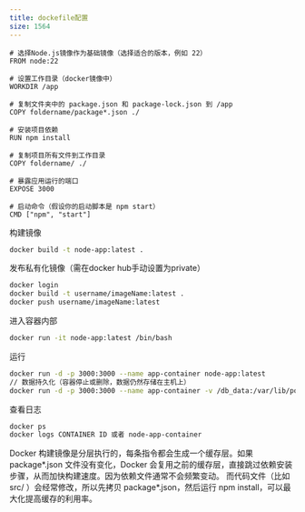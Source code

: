 ```yaml
---
title: dockefile配置
size: 1564
---
```

```shell
# 选择Node.js镜像作为基础镜像（选择适合的版本，例如 22）
FROM node:22

# 设置工作目录（docker镜像中）
WORKDIR /app

# 复制文件夹中的 package.json 和 package-lock.json 到 /app
COPY foldername/package*.json ./

# 安装项目依赖
RUN npm install

# 复制项目所有文件到工作目录
COPY foldername/ ./

# 暴露应用运行的端口
EXPOSE 3000

# 启动命令（假设你的启动脚本是 npm start）
CMD ["npm", "start"]
```

构建镜像
```sh
docker build -t node-app:latest .
```

发布私有化镜像（需在docker hub手动设置为private）
```sh
docker login
docker build -t username/imageName:latest .
docker push username/imageName:latest
```

进入容器内部
```sh
docker run -it node-app:latest /bin/bash
```

运行
```sh
docker run -d -p 3000:3000 --name app-container node-app:latest
// 数据持久化（容器停止或删除，数据仍然存储在主机上）
docker run -d -p 3000:3000 --name app-container -v /db_data:/var/lib/postgresql/data/pgdata node-app:latest
```

查看日志
```sh
docker ps
docker logs CONTAINER ID 或者 node-app-container 
```


Docker 构建镜像是分层执行的，每条指令都会生成一个缓存层。如果 package*.json 文件没有变化，Docker 会复用之前的缓存层，直接跳过依赖安装步骤，从而加快构建速度。因为依赖文件通常不会频繁变动。
而代码文件（比如 src/ ）会经常修改，所以先拷贝 package*.json，然后运行 npm install，可以最大化提高缓存的利用率。
